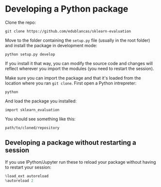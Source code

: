 # Developing a Python package

Clone the repo:

```
git clone https://github.com/edublancas/sklearn-evaluation
```

Move to the folder containing the `setup.py` file (usually in the root folder) and install the package in development mode:

```
python setup.py develop
```

If you install it that way, you can modify the source code and changes will reflect wherever you import the modules (you need to restart the session).

Make sure you can import the package and that it's loaded from the location where you ran `git clone`. First open a Python intrepreter:

```
python
```

And load the package you installed:

```
import sklearn_evaluation
```

You should see something like this:

```
path/to/cloned/repository
```

## Developing a package without restarting a session

If you use IPython/Jupyter run these to reload your package without having to restart your session:

```python
%load_ext autoreload
%autoreload 2
```
